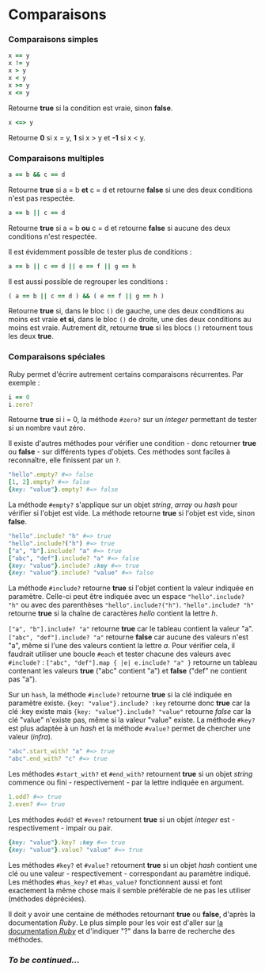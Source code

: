 # Comparaisons

### Comparaisons simples

```ruby
x == y
x != y
x > y
x < y
x >= y
x <= y
```
Retourne **true** si la condition est vraie, sinon **false**.

```ruby
x <=> y
```
Retourne **0** si x = y, **1** si x > y et **-1** si x < y.

### Comparaisons multiples

```ruby
a == b && c == d
```
Retourne **true** si a = b **et** c = d et retourne **false** si une des deux conditions n'est pas respectée.

```ruby
a == b || c == d
```
Retourne **true** si a = b **ou** c = d et retourne **false** si aucune des deux conditions n'est respectée.

Il est évidemment possible de tester plus de conditions :
```ruby
a == b || c == d || e == f || g == h
```
Il est aussi possible de regrouper les conditions :

```ruby
( a == b || c == d ) && ( e == f || g == h )
```
Retourne **true** si, dans le bloc `()` de gauche, une des deux conditions au moins est vraie **et si**, dans le bloc `()` de droite, une des deux conditions au moins est vraie. Autrement dit, retourne **true** si les blocs `()` retournent tous les deux **true**.

### Comparaisons spéciales

Ruby permet d'écrire autrement certains comparaisons récurrentes. Par exemple :
```ruby
i == 0
i.zero?
```
Retourne **true** si i = 0, la méthode `#zero?` sur un *integer* permettant de tester si un nombre vaut zéro.

Il existe d'autres méthodes pour vérifier une condition - donc retourner **true** ou **false** - sur différents types d'objets.
Ces méthodes sont faciles à reconnaître, elle finissent par un `?`.

```ruby
"hello".empty? #=> false
[1, 2].empty? #=> false
{key: "value"}.empty? #=> false
```
La méthode `#empty?` s'applique sur un objet *string*, *array* ou *hash* pour vérifier si l'objet est vide.
La méthode retourne **true** si l'objet est vide, sinon **false**.

```ruby
"hello".include? "h" #=> true
"hello".include?("h") #=> true
["a", "b"].include? "a" #=> true
["abc", "def"].include? "a" #=> false
{key: "value"}.include? :key #=> true
{key: "value"}.include? "value" #=> false
```
La méthode `#include?` retourne **true** si l'objet contient la valeur indiquée en paramètre.
Celle-ci peut être indiquée avec un espace `"hello".include? "h"` ou avec des parenthèses `"hello".include?("h")`.
`"hello".include? "h"` retourne **true** si la chaîne de caractères *hello* contient la lettre *h*.

`["a", "b"].include? "a"` retourne **true** car le tableau contient la valeur "a". `["abc", "def"].include? "a"` retourne **false** car aucune des valeurs n'est "a", même si l'une des valeurs contient la lettre *a*. Pour vérifier cela, il faudrait utiliser une boucle `#each` et tester chacune des valeurs avec `#include?` : `["abc", "def"].map { |e| e.include? "a" }` retourne un tableau contenant les valeurs **true** ("abc" contient "a") et **false** ("def" ne contient pas "a").


Sur un `hash`, la méthode `#include?` retourne **true** si la clé indiquée en paramètre existe. `{key: "value"}.include? :key` retourne donc **true** car la clé :key existe mais `{key: "value"}.include? "value"` retourne *false* car la clé "value" n'existe pas, même si la valeur "value" existe. La méthode `#key?` est plus adaptée à un *hash* et la méthode `#value?` permet de chercher une valeur (*infra*).

```ruby
"abc".start_with? "a" #=> true
"abc".end_with? "c" #=> true
```
Les méthodes `#start_with?` et `#end_with?` retournent **true** si un objet *string* commence ou fini - respectivement - par la lettre indiquée en argument.

```ruby
1.odd? #=> true
2.even? #=> true
```
Les méthodes `#odd?` et `#even?` retournent **true** si un objet *integer* est - respectivement - impair ou pair.

```ruby
{key: "value"}.key? :key #=> true
{key: "value"}.value? "value" #=> true
```
Les méthodes `#key?` et `#value?` retournent **true** si un objet *hash* contient une clé ou une valeur - respectivement - correspondant au paramètre indiqué. Les méthodes `#has_key?` et `#has_value?` fonctionnent aussi et font exactement la même chose mais il semble préférable de ne pas les utiliser (méthodes dépréciées).

Il doit y avoir une centaine de méthodes retournant **true** ou **false**, d'après la documentation *Ruby*. Le plus simple pour les voir est d'aller sur [la documentation *Ruby*](https://ruby-doc.org/core-2.5.1/) et d'indiquer "?" dans la barre de recherche des méthodes.

### *To be continued...*

